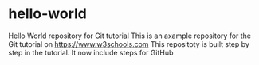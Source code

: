 # hello-world
Hello World repository for Git tutorial
This is an axample repository for the Git tutorial on https://www.w3schools.com
This repositoty is built step by step in the tutorial.
It now include steps for GitHub
